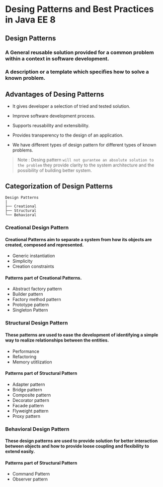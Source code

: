 # Desing Patterns and Best Practices in Java EE 8

## Design Patterns
 ### A General reusable solution provided for a common problem within a context in software development.

 ### A description or a template which specifies how to solve a known problem.

## Advantages of Desing Patterns
- It gives developer a selection of tried and tested solution.

- Improve software development process.

- Supports reusability and extensibility.

- Provides transperency to the design of an 
application.

- We have different types of design pattern for different types of known problems.

> Note : Desing pattern `will not gurantee an absolute solution to the problem` they provide clarity to the system architecture and the possibility of building better system.



## Categorization of Design Patterns
```
Design Patterns
|
├── Creational
├── Structural
└── Behavioral
```
### Creational Design Pattern

#### Creational Patterns aim to separate a system from how its objects are created, composed and represented.
- Generic instantiation
- Simplicity
- Creation constraints

#### Patterns part of Creational Patterns.
- Abstract factory pattern
- Builder pattern
- Factory method pattern
- Prototype pattern
- Singleton Pattern

### Structural Design Pattern

#### These patterns are used to ease the development of identifying a simple way to realize relationships between the entities.
- Performance
- Refactoring
- Memory utitlization
#### Patterns part of Structural Pattern
- Adapter pattern
- Bridge pattern
- Composite pattern
- Decorator pattern
- Facade pattern
- Flyweight pattern
- Proxy pattern

### Behavioral Design Pattern

#### These design patterns are used to provide solution for better interaction between objects and how to provide loose coupling and flexibility to extend easily.

#### Patterns part of Structural Pattern
- Command Pattern
- Observer pattern



